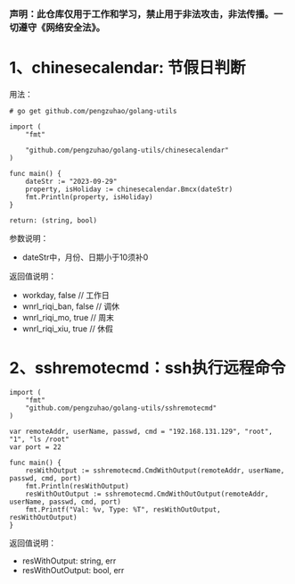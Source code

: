 ### 声明：此仓库仅用于工作和学习，禁止用于非法攻击，非法传播。一切遵守《网络安全法》。
# 1、chinesecalendar: 节假日判断
用法： 
```
# go get github.com/pengzuhao/golang-utils
```

```
import (
	"fmt"

	"github.com/pengzuhao/golang-utils/chinesecalendar"
)

func main() {
	dateStr := "2023-09-29"
	property, isHoliday := chinesecalendar.Bmcx(dateStr)
	fmt.Println(property, isHoliday)
}
```
```
return: (string, bool)
```
参数说明：
- dateStr中，月份、日期小于10须补0

返回值说明：
- workday, false           // 工作日
- wnrl_riqi_ban, false     // 调休
- wnrl_riqi_mo, true       // 周末
- wnrl_riqi_xiu, true      // 休假
##
# 2、sshremotecmd：ssh执行远程命令
```
import (
	"fmt"
	"github.com/pengzuhao/golang-utils/sshremotecmd"
)

var remoteAddr, userName, passwd, cmd = "192.168.131.129", "root", "1", "ls /root"
var port = 22

func main() {
	resWithOutput := sshremotecmd.CmdWithOutput(remoteAddr, userName, passwd, cmd, port)
	fmt.Println(resWithOutput)
	resWithOutOutput := sshremotecmd.CmdWithOutOutput(remoteAddr, userName, passwd, cmd, port)
	fmt.Printf("Val: %v, Type: %T", resWithOutOutput, resWithOutOutput)
}

```
返回值说明：
- resWithOutput: string, err
- resWithOutOutput: bool, err